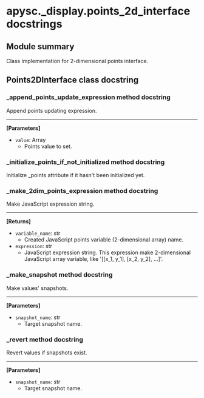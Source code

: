 # apysc._display.points_2d_interface docstrings

## Module summary

Class implementation for 2-dimensional points interface.

## Points2DInterface class docstring



### _append_points_update_expression method docstring

Append points updating expression.<hr>

**[Parameters]**

- `value`: Array
  - Points value to set.

### _initialize_points_if_not_initialized method docstring

Initialize _points attribute if it hasn't been initialized yet.

### _make_2dim_points_expression method docstring

Make JavaScript expression string.<hr>

**[Returns]**

- `variable_name`: str
  - Created JavaScript points variable (2-dimensional array) name.
- `expression`: str
  - JavaScript expression string. This expression make 2-dimensional JavaScript array variable, like '[[x_1, y_1], [x_2, y_2], ...]'.

### _make_snapshot method docstring

Make values' snapshots.<hr>

**[Parameters]**

- `snapshot_name`: str
  - Target snapshot name.

### _revert method docstring

Revert values if snapshots exist.<hr>

**[Parameters]**

- `snapshot_name`: str
  - Target snapshot name.